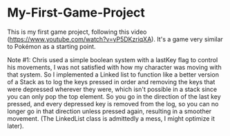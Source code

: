 # My-First-Game-Project
This is my first game project, following this video (https://www.youtube.com/watch?v=yP5DKzriqXA). It's a game very similar to Pokémon as a starting point.

Note #1:
  Chris used a simple boolean system with a lastKey flag to control his movements, I was not satisfied with how my character was moving with that system.
  So I implemented a Linked list to function like a better version of a Stack as to log the keys pressed in order and removing the keys that were depressed 
  wherever they were, which isn't possible in a stack since you can only pop the top element. So you go in the direction of the last key pressed, and every
  depressed key is removed from the log, so you can no longer go in that direction unless pressed again, resulting in a smoother movement. (The LinkedList class
  is admittedly a mess, I might optimize it later).
